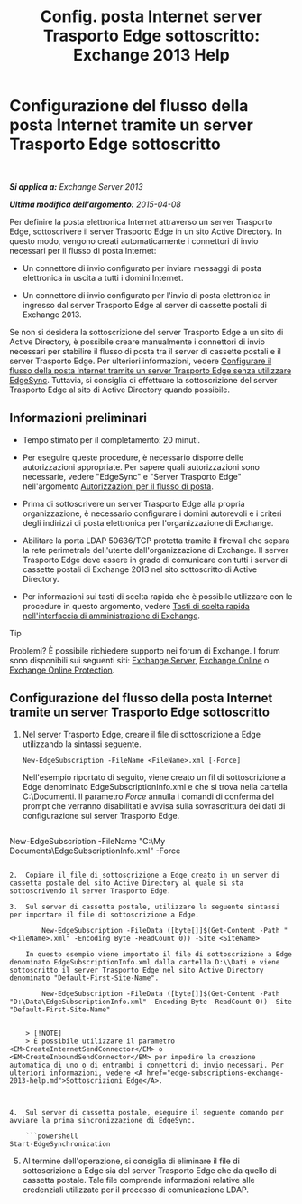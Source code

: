 ﻿---
title: 'Config. posta Internet server Trasporto Edge sottoscritto: Exchange 2013 Help'
TOCTitle: Configurazione del flusso della posta Internet tramite un server Trasporto Edge sottoscritto
ms:assetid: d12ea770-99ce-4ab4-a373-96f2554641fa
ms:mtpsurl: https://technet.microsoft.com/it-it/library/Bb738158(v=EXCHG.150)
ms:contentKeyID: 61183415
ms.date: 05/22/2018
mtps_version: v=EXCHG.150
ms.translationtype: MT
---

# Configurazione del flusso della posta Internet tramite un server Trasporto Edge sottoscritto

 

_**Si applica a:** Exchange Server 2013_

_**Ultima modifica dell'argomento:** 2015-04-08_

Per definire la posta elettronica Internet attraverso un server Trasporto Edge, sottoscrivere il server Trasporto Edge in un sito Active Directory. In questo modo, vengono creati automaticamente i connettori di invio necessari per il flusso di posta Internet:

  - Un connettore di invio configurato per inviare messaggi di posta elettronica in uscita a tutti i domini Internet.

  - Un connettore di invio configurato per l'invio di posta elettronica in ingresso dal server Trasporto Edge al server di cassette postali di Exchange 2013.

Se non si desidera la sottoscrizione del server Trasporto Edge a un sito di Active Directory, è possibile creare manualmente i connettori di invio necessari per stabilire il flusso di posta tra il server di cassette postali e il server Trasporto Edge. Per ulteriori informazioni, vedere [Configurare il flusso della posta Internet tramite un server Trasporto Edge senza utilizzare EdgeSync](configure-internet-mail-flow-through-an-edge-transport-server-without-using-edgesync-exchange-2013-help.md). Tuttavia, si consiglia di effettuare la sottoscrizione del server Trasporto Edge al sito di Active Directory quando possibile.

## Informazioni preliminari

  - Tempo stimato per il completamento: 20 minuti.

  - Per eseguire queste procedure, è necessario disporre delle autorizzazioni appropriate. Per sapere quali autorizzazioni sono necessarie, vedere "EdgeSync" e "Server Trasporto Edge" nell'argomento [Autorizzazioni per il flusso di posta](mail-flow-permissions-exchange-2013-help.md).

  - Prima di sottoscrivere un server Trasporto Edge alla propria organizzazione, è necessario configurare i domini autorevoli e i criteri degli indirizzi di posta elettronica per l'organizzazione di Exchange.

  - Abilitare la porta LDAP 50636/TCP protetta tramite il firewall che separa la rete perimetrale dell'utente dall'organizzazione di Exchange. Il server Trasporto Edge deve essere in grado di comunicare con tutti i server di cassette postali di Exchange 2013 nel sito sottoscritto di Active Directory.

  - Per informazioni sui tasti di scelta rapida che è possibile utilizzare con le procedure in questo argomento, vedere [Tasti di scelta rapida nell'interfaccia di amministrazione di Exchange](keyboard-shortcuts-in-the-exchange-admin-center-exchange-online-protection-help.md).


> [!TIP]
> Problemi? È possibile richiedere supporto nei forum di Exchange. I forum sono disponibili sui seguenti siti: <A href="https://go.microsoft.com/fwlink/p/?linkid=60612">Exchange Server</A>, <A href="https://go.microsoft.com/fwlink/p/?linkid=267542">Exchange Online</A> o <A href="https://go.microsoft.com/fwlink/p/?linkid=285351">Exchange Online Protection</A>.



## Configurazione del flusso della posta Internet tramite un server Trasporto Edge sottoscritto

1.  Nel server Trasporto Edge, creare il file di sottoscrizione a Edge utilizzando la sintassi seguente.
    
        New-EdgeSubscription -FileName <FileName>.xml [-Force]
    
    Nell'esempio riportato di seguito, viene creato un fil di sottoscrizione a Edge denominato EdgeSubscriptionInfo.xml e che si trova nella cartella C:\\Documenti. Il parametro *Force* annulla i comandi di conferma del prompt che verranno disabilitati e avvisa sulla sovrascrittura dei dati di configurazione sul server Trasporto Edge.
    
    ```powershell
New-EdgeSubscription -FileName "C:\My Documents\EdgeSubscriptionInfo.xml" -Force
```

2.  Copiare il file di sottoscrizione a Edge creato in un server di cassetta postale del sito Active Directory al quale si sta sottoscrivendo il server Trasporto Edge.

3.  Sul server di cassetta postale, utilizzare la seguente sintassi per importare il file di sottoscrizione a Edge.
    
        New-EdgeSubscription -FileData ([byte[]]$(Get-Content -Path "<FileName>.xml" -Encoding Byte -ReadCount 0)) -Site <SiteName>
    
    In questo esempio viene importato il file di sottoscrizione a Edge denominato EdgeSubscriptionInfo.xml dalla cartella D:\\Dati e viene sottoscritto il server Trasporto Edge nel sito Active Directory denominato "Default-First-Site-Name".
    
        New-EdgeSubscription -FileData ([byte[]]$(Get-Content -Path "D:\Data\EdgeSubscriptionInfo.xml" -Encoding Byte -ReadCount 0)) -Site "Default-First-Site-Name"
    

    > [!NOTE]
    > È possibile utilizzare il parametro <EM>CreateInternetSendConnector</EM> o <EM>CreateInboundSendConnector</EM> per impedire la creazione automatica di uno o di entrambi i connettori di invio necessari. Per ulteriori informazioni, vedere <A href="edge-subscriptions-exchange-2013-help.md">Sottoscrizioni Edge</A>.



4.  Sul server di cassetta postale, eseguire il seguente comando per avviare la prima sincronizzazione di EdgeSync.
    
    ```powershell
Start-EdgeSynchronization
```

5.  Al termine dell'operazione, si consiglia di eliminare il file di sottoscrizione a Edge sia del server Trasporto Edge che da quello di cassetta postale. Tale file comprende informazioni relative alle credenziali utilizzate per il processo di comunicazione LDAP.

